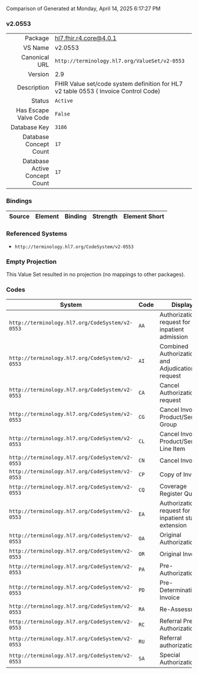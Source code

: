 Comparison of 
Generated at Monday, April 14, 2025 6:17:27 PM

### v2.0553

|      |     |
| ---: | --- |
| Package | hl7.fhir.r4.core@4.0.1 |
| VS Name | v2.0553 |
| Canonical URL | `http://terminology.hl7.org/ValueSet/v2-0553` |
| Version | 2.9 |
| Description | FHIR Value set/code system definition for HL7 v2 table 0553 ( Invoice Control Code) |
| Status | `Active` |
| Has Escape Valve Code | `False` |
| Database Key | `3186` |
| Database Concept Count | `17` |
| Database Active Concept Count | `17` |
### Bindings

| Source | Element | Binding | Strength | Element Short |
| ------ | ------- | ------- | -------- | ------------- |

### Referenced Systems

* `http://terminology.hl7.org/CodeSystem/v2-0553`
### Empty Projection

This Value Set resulted in no projection (no mappings to other packages).

### Codes

| System | Code | Display |
| ------ | ---- | ------- |
| `http://terminology.hl7.org/CodeSystem/v2-0553` | `AA` | Authorization request for inpatient admission |
| `http://terminology.hl7.org/CodeSystem/v2-0553` | `AI` | Combined Authorization and Adjudication request |
| `http://terminology.hl7.org/CodeSystem/v2-0553` | `CA` | Cancel Authorization request |
| `http://terminology.hl7.org/CodeSystem/v2-0553` | `CG` | Cancel Invoice Product/Service Group |
| `http://terminology.hl7.org/CodeSystem/v2-0553` | `CL` | Cancel Invoice Product/Service Line Item |
| `http://terminology.hl7.org/CodeSystem/v2-0553` | `CN` | Cancel Invoice |
| `http://terminology.hl7.org/CodeSystem/v2-0553` | `CP` | Copy of Invoice |
| `http://terminology.hl7.org/CodeSystem/v2-0553` | `CQ` | Coverage Register Query |
| `http://terminology.hl7.org/CodeSystem/v2-0553` | `EA` | Authorization request for inpatient stay extension |
| `http://terminology.hl7.org/CodeSystem/v2-0553` | `OA` | Original Authorization |
| `http://terminology.hl7.org/CodeSystem/v2-0553` | `OR` | Original Invoice |
| `http://terminology.hl7.org/CodeSystem/v2-0553` | `PA` | Pre-Authorization |
| `http://terminology.hl7.org/CodeSystem/v2-0553` | `PD` | Pre-Determination Invoice |
| `http://terminology.hl7.org/CodeSystem/v2-0553` | `RA` | Re-Assessment |
| `http://terminology.hl7.org/CodeSystem/v2-0553` | `RC` | Referral Pre-Authorization |
| `http://terminology.hl7.org/CodeSystem/v2-0553` | `RU` | Referral authorization |
| `http://terminology.hl7.org/CodeSystem/v2-0553` | `SA` | Special Authorization |

